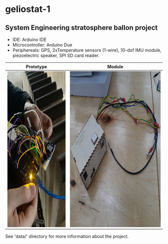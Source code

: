 # geliostat-1

## System Engineering stratosphere ballon project

* IDE: Arduino IDE
* Microcontroller: Arduino Due
* Periphereals: GPS, 2xTemperature sensors (1-wire), 10-dof IMU module, piezoelectric speaker, SPI SD card reader.

| Prototype                                                                  | Module                                                               |
| -------------------------------------------------------------------------- | -------------------------------------------------------------------- |
| [<img src="./image/prototype.jpg" height="500" />](./image/prototype.jpg) | [<img src="./image/module.jpg" height="500" />](./image/module.jpg) |

See 'data/' directory for more information about the project.

